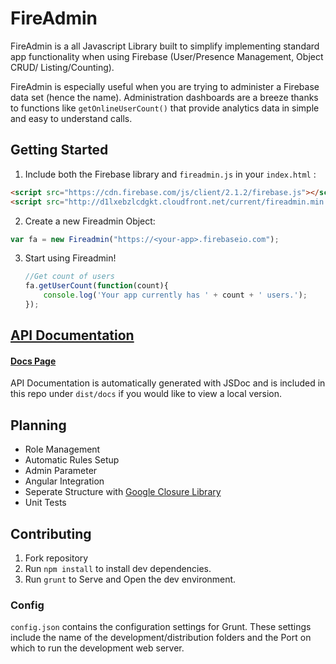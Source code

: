 # FireAdmin

FireAdmin is a all Javascript Library built to simplify implementing standard app functionality when using Firebase (User/Presence Management, Object CRUD/ Listing/Counting).

FireAdmin is especially useful when you are trying to administer a Firebase data set (hence the name). Administration dashboards are a breeze thanks to functions like `getOnlineUserCount()` that provide analytics data in simple and easy to understand calls.

## Getting Started
1. Include both the Firebase library and  `fireadmin.js` in your `index.html` :

  ```html
  <script src="https://cdn.firebase.com/js/client/2.1.2/firebase.js"></script>
  <script src="http://d1lxebzlcdgkt.cloudfront.net/current/fireadmin.min.js"></script>

  ```

2. Create a new Fireadmin Object:

  ```javascript
var fa = new Fireadmin("https://<your-app>.firebaseio.com");
  ```

3. Start using Fireadmin!

    ```javascript
    //Get count of users
    fa.getUserCount(function(count){
        console.log('Your app currently has ' + count + ' users.');
    });
    ```

## [API Documentation](https://s3.amazonaws.com/prescottprue/Fireadmin/current/docs/Fireadmin.html)
#### [Docs Page](https://s3.amazonaws.com/prescottprue/Fireadmin/current/docs/Fireadmin.html)

API Documentation is automatically generated with JSDoc and is included in this repo under `dist/docs` if you would like to view a local version.

## Planning

* Role Management
* Automatic Rules Setup
* Admin Parameter
* Angular Integration
* Seperate Structure with [Google Closure Library](https://github.com/google/closure-library)
* Unit Tests

## Contributing

1. Fork repository
2. Run `npm install` to install dev dependencies.
3. Run `grunt` to Serve and Open the dev environment.

### Config

`config.json` contains the configuration settings for Grunt. These settings include the name of the development/distribution folders and the Port on which to run the development web server.